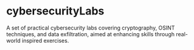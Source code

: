 # cybersecurityLabs
A set of practical cybersecurity labs covering cryptography, OSINT techniques, and data exfiltration, aimed at enhancing skills through real-world inspired exercises.
